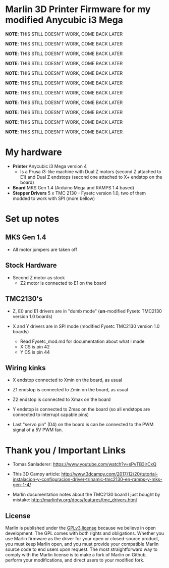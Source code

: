 # Marlin 3D Printer Firmware for my modified Anycubic i3 Mega

**NOTE**: THIS STILL DOESN'T WORK, COME BACK LATER

**NOTE**: THIS STILL DOESN'T WORK, COME BACK LATER

**NOTE**: THIS STILL DOESN'T WORK, COME BACK LATER

**NOTE**: THIS STILL DOESN'T WORK, COME BACK LATER

**NOTE**: THIS STILL DOESN'T WORK, COME BACK LATER

**NOTE**: THIS STILL DOESN'T WORK, COME BACK LATER

**NOTE**: THIS STILL DOESN'T WORK, COME BACK LATER

**NOTE**: THIS STILL DOESN'T WORK, COME BACK LATER

**NOTE**: THIS STILL DOESN'T WORK, COME BACK LATER

**NOTE**: THIS STILL DOESN'T WORK, COME BACK LATER

**NOTE**: THIS STILL DOESN'T WORK, COME BACK LATER


# My hardware

  - **Printer** Anycubic i3 Mega version 4
    - Is a Prusa i3-like machine with Dual Z motors (second Z attached to E1) and Dual Z endstops (second one attached to X+ endstop on the board)
  - **Board** MKS Gen 1.4 (Arduino Mega and RAMPS 1.4 based)
  - **Stepper Drivers** 5 x TMC 2130 - Fysetc version 1.0, two of them modded to work with SPI (more bellow)

# Set up notes

## MKS Gen 1.4

  - All motor jumpers are taken off

## Stock Hardware
  - Second Z motor as stock
    - Z2 motor is connected to E1 on the board


## TMC2130's

  - Z, E0 and E1 drivers are in "dumb mode" (**un**-modified Fysetc TMC2130 version 1.0 boards)

  - X and Y drivers are in SPI mode (modified Fysetc TMC2130 version 1.0 boards)

    - Read Fysetc_mod.md for documentation about what I made
    - X CS is pin 42
    - Y CS is pin 44

## Wiring kinks

  - X endstop connected to Xmin on the board, as usual
  - Z1 endstop is connected to Zmin on the board, as usual
  - Z2 endstop is connected to Xmax on the board
  - Y endstop is connected to Zmax on the board (so all endstops are connected to interrupt capable pins)

  - Last "servo pin" (D4) on the board is can be connected to the PWM signal of a 5V PWM fan.



# Thank you / Important Links

  - Tomas Sanladerer: https://www.youtube.com/watch?v=sPvTB3irCxQ

  - This 3D Campy article: http://www.3dcampy.com/2017/12/20/tutorial-instalacion-y-configuracion-driver-trinamic-tmc2130-en-ramps-y-mks-gen-1-4/

 - Marlin documentation notes about the TMC2130 board I just bought by mistake: http://marlinfw.org/docs/features/tmc_drivers.html

## License

Marlin is published under the [GPLv3 license](https://github.com/MarlinFirmware/Marlin/blob/1.0.x/COPYING.md) because we believe in open development. The GPL comes with both rights and obligations. Whether you use Marlin firmware as the driver for your open or closed-source product, you must keep Marlin open, and you must provide your compatible Marlin source code to end users upon request. The most straightforward way to comply with the Marlin license is to make a fork of Marlin on Github, perform your modifications, and direct users to your modified fork.

